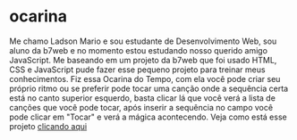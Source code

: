 # ocarina
Me chamo Ladson Mario e sou estudante de Desenvolvimento Web, sou aluno da b7web e no momento estou estudando nosso querido amigo JavaScript. Me baseando em um projeto da b7web que foi usado HTML, CSS e JavaScript pude fazer esse pequeno projeto para treinar meus conhecimentos. Fiz essa Ocarina do Tempo, com ela você pode criar seu próprio ritmo ou se preferir pode tocar uma canção onde a sequência certa está no canto superior esquerdo, basta clicar lá que você verá a lista de canções que você pode tocar, após inserir a sequência no campo você pode clicar em "Tocar" e verá a mágica acontecendo. Veja como está esse projeto <a href="https://ladsonmario.github.io/ocarina/">clicando aqui</a>
